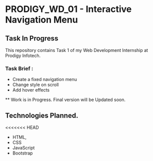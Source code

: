 # PRODIGY_WD_01 - Interactive Navigation Menu

## Task In Progress
This repository contains Task 1 of my Web Development Internship at Prodigy Infotech.

### Task Brief :
- Create  a fixed navigation menu
 - Change style on scroll 
 - Add hover effects

 ** Work is in Progress. Final version will be Updated soon.

 ## Technologies Planned.
<<<<<<< HEAD

 - HTML,
 - CSS
 - JavaScript
 - Bootstrap
 
